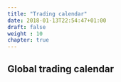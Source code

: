 ```yaml
---
title: "Trading calendar"
date: 2018-01-13T22:54:47+01:00
draft: false
weight : 10
chapter: true
---
```

## Global trading calendar
